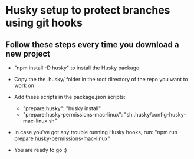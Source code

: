 # Husky setup to protect branches using git hooks

## Follow these steps every time you download a new project

- "npm install -D husky" to install the Husky package

- Copy the the .husky/ folder in the root directory of the repo you want to work on

- Add these scripts in the package.json scripts:

  - "prepare:husky": "husky install"
  - "prepare:husky-permissions-mac-linux": "sh .husky/config-husky-mac-linux.sh"

- In case you've got any trouble running Husky hooks, run: "npm run prepare:husky-permissions-mac-linux"

- You are ready to go :)

